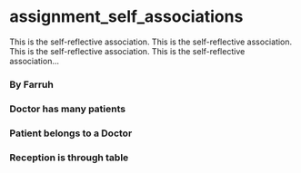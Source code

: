 assignment_self_associations
============================

This is the self-reflective association. This is the self-reflective association. This is the self-reflective association. This is the self-reflective association...

### By Farruh

### Doctor has many patients
### Patient belongs to a Doctor

### Reception is through table 
